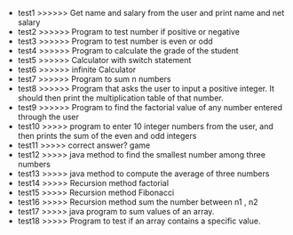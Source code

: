 - test1 >>>>>> Get name and salary from the user and print name and net salary 
- test2 >>>>>> Program to test number if positive or negative
- test3 >>>>>> Program to test number is even or odd
- test4 >>>>>> Program to calculate the grade of the student
- test5 >>>>>> Calculator with switch statement
- test6 >>>>>> infinite Calculator
- test7 >>>>>> Program to sum n numbers
- test8 >>>>>> Program that asks the user to input a positive integer. It should then print the multiplication table of that number.
- test9 >>>>>> Program to find the factorial value of any number entered through the user
- test10 >>>>> program to enter 10 integer numbers from the user, and then prints the sum of the even and odd integers
- test11 >>>>> correct answer? game
- test12 >>>>> java method to find the smallest number among three numbers
- test13 >>>>> java method to compute the average of three numbers
- test14 >>>>> Recursion method factorial 
- test15 >>>>> Recursion method Fibonacci
- test16 >>>>> Recursion method sum the number between n1 , n2
- test17 >>>>> java program to sum values of an array.
- test18 >>>>> Program to test if an array contains a specific value.
